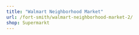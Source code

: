 ```yaml
---
title: "Walmart Neighborhood Market"
url: /fort-smith/walmart-neighborhood-market-2/
shop: Supermarkt
---
```

